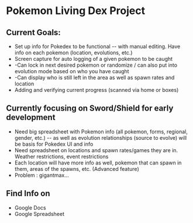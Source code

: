 # Pokemon Living Dex Project


## Current Goals: 
- Set up info for Pokedex to be functional -- with manual editing. Have info on each pokemon (location, evolutions, etc.)
- Screen capture for auto logging of a given pokemon to be caught
- -Can lock in next desired pokemon or randomize / can also put into evolution mode based on who you have caught
- -Can display who is still left in the area as well as spawn rates and location 
- Adding and verifying current progress (scanned via home or boxes)

## Currently focusing on Sword/Shield for early development 
- Need big spreadsheet with Pokemon info (all pokemon, forms, regional, gender, etc.) -- as well as evolution relationships (source to evolve) will be basis for Pokedex UI and info
- Need spreadsheet on locations and spawn rates/games they are in. Weather restrictions, event restrictions
- Each location will have more info as well, pokemon that can spawn in them, areas of the spawns, etc. (Advanced feature)
- Problem : gigantmax...

## Find Info on 
- Google Docs
- Google Spreadsheet

